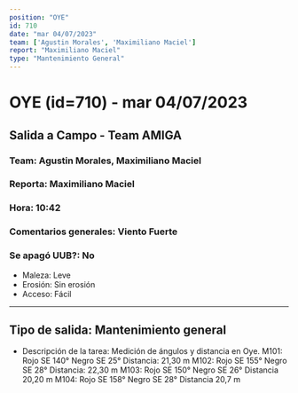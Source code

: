 ```yaml
---
position: "OYE"
id: 710
date: "mar 04/07/2023"
team: ['Agustin Morales', 'Maximiliano Maciel']
report: "Maximiliano Maciel"
type: "Mantenimiento General"
---
```


# OYE (id=710) - mar 04/07/2023
## Salida a Campo - Team AMIGA
### Team: Agustin Morales, Maximiliano Maciel
### Reporta: Maximiliano Maciel
### Hora: 10:42
### Comentarios generales: Viento Fuerte
### Se apagó UUB?: No 
- Maleza: Leve
- Erosión: Sin erosión
- Acceso: Fácil
---------
## Tipo de salida: Mantenimiento general
   - Descripción de la tarea: Medición de ángulos y distancia en Oye.
M101: Rojo SE  140°     Negro SE 25°      Distancia: 21,30 m
M102: Rojo SE 155°      Negro SE 28°      Distancia: 22,30 m
M103: Rojo SE 150°      Negro SE 26°      Distancia 20,20 m
M104: Rojo SE 158°      Negro SE 28°      Distancia 20,7 m
